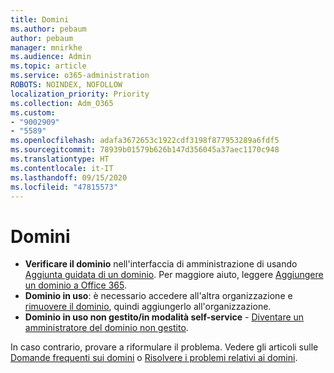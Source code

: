 ```yaml
---
title: Domini
ms.author: pebaum
author: pebaum
manager: mnirkhe
ms.audience: Admin
ms.topic: article
ms.service: o365-administration
ROBOTS: NOINDEX, NOFOLLOW
localization_priority: Priority
ms.collection: Adm_O365
ms.custom:
- "9002909"
- "5589"
ms.openlocfilehash: adafa3672653c1922cdf3198f877953289a6fdf5
ms.sourcegitcommit: 78939b01579b626b147d356045a37aec1170c948
ms.translationtype: HT
ms.contentlocale: it-IT
ms.lasthandoff: 09/15/2020
ms.locfileid: "47815573"
---
```

# <a name="domains"></a>Domini

- **Verificare il dominio** nell'interfaccia di amministrazione di usando [Aggiunta guidata di un dominio](https://admin.microsoft.com/Adminportal#/Domains/Wizard). Per maggiore aiuto, leggere [Aggiungere un dominio a Office 365](https://docs.microsoft.com/microsoft-365/admin/setup/add-domain?view=o365-worldwide).
- **Dominio in uso**: è necessario accedere all'altra organizzazione e [rimuovere il dominio](https://docs.microsoft.com/microsoft-365/admin/get-help-with-domains/remove-a-domain?view=o365-worldwide), quindi aggiungerlo all'organizzazione.
- **Dominio in uso non gestito/in modalità self-service** - [ Diventare un amministratore del dominio non gestito](https://docs.microsoft.com/azure/active-directory/users-groups-roles/domains-admin-takeover).

In caso contrario, provare a riformulare il problema. Vedere gli articoli sulle [Domande frequenti sui domini](https://docs.microsoft.com/microsoft-365/admin/setup/domains-faq?view=o365-worldwide) o [Risolvere i problemi relativi ai domini](https://docs.microsoft.com/microsoft-365/admin/get-help-with-domains/find-and-fix-issues?view=o365-worldwide).

